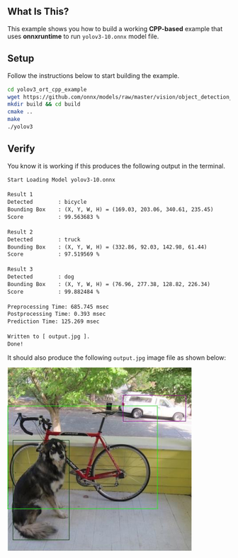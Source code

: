 ## What Is This?
This example shows you how to build a working **CPP-based** example that uses **onnxruntime** to run `yolov3-10.onnx` model file.

## Setup
Follow the instructions below to start building the example.
```bash
cd yolov3_ort_cpp_example
wget https://github.com/onnx/models/raw/master/vision/object_detection_segmentation/yolov3/model/yolov3-10.onnx
mkdir build && cd build
cmake ..
make
./yolov3
```

## Verify
You know it is working if this produces the following output in the terminal.
```txt
Start Loading Model yolov3-10.onnx

Result 1
Detected        : bicycle
Bounding Box    : (X, Y, W, H) = (169.03, 203.06, 340.61, 235.45)
Score           : 99.563683 %

Result 2
Detected        : truck
Bounding Box    : (X, Y, W, H) = (332.86, 92.03, 142.98, 61.44)
Score           : 97.519569 %

Result 3
Detected        : dog
Bounding Box    : (X, Y, W, H) = (76.96, 277.38, 128.82, 226.34)
Score           : 99.882484 %

Preprocessing Time: 685.745 msec
Postprocessing Time: 0.393 msec
Prediction Time: 125.269 msec

Written to [ output.jpg ].
Done!
```

It should also produce the following `output.jpg` image file as shown below:

![](output.jpg)
